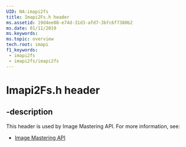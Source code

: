 ```yaml
---
UID: NA:imapi2fs
title: Imapi2Fs.h header
ms.assetid: 19d4ee08-e74d-31d3-afd7-3bfc6f7380b2
ms.date: 01/11/2019
ms.keywords: 
ms.topic: overview
tech.root: imapi
f1_keywords:
 - imapi2fs
 - imapi2fs/imapi2fs
---
```


# Imapi2Fs.h header


## -description

This header is used by Image Mastering API. For more information, see:

- [Image Mastering API](../_imapi/index.md)

